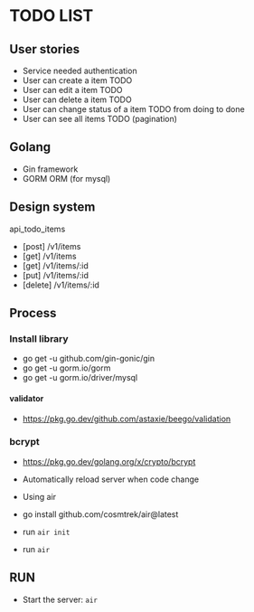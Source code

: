 # TODO LIST

## User stories

- Service needed authentication
- User can create a item TODO
- User can edit a item TODO
- User can delete a item TODO
- User can change status of a item TODO from doing to done
- User can see all items TODO (pagination)

## Golang

- Gin framework
- GORM ORM (for mysql)

## Design system

api_todo_items

- [post] /v1/items
- [get] /v1/items
- [get] /v1/items/:id
- [put] /v1/items/:id
- [delete] /v1/items/:id

## Process

### Install library

- go get -u github.com/gin-gonic/gin
- go get -u gorm.io/gorm
- go get -u gorm.io/driver/mysql

#### validator
- https://pkg.go.dev/github.com/astaxie/beego/validation
### bcrypt
- https://pkg.go.dev/golang.org/x/crypto/bcrypt

- Automatically reload server when code change

* Using air

- go install github.com/cosmtrek/air@latest

- run `air init`
- run `air`



## RUN

- Start the server: `air`

